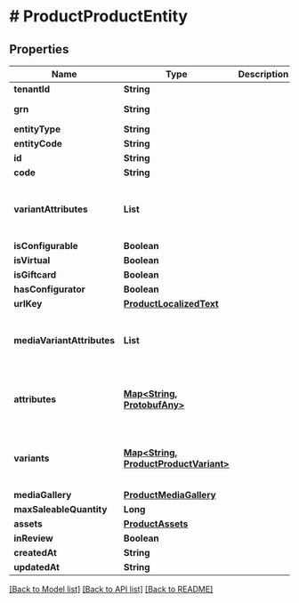 # # ProductProductEntity


## Properties 


Name | Type | Description | Notes
------------ | ------------- | ------------- | -------------
**tenantId**| **String** |   | [optional]
**grn**| **String** |   | [optional] [readonly]
**entityType**| **String** |   | [optional]
**entityCode**| **String** |   | [optional]
**id**| **String** |   | [optional]
**code**| **String** |   | [optional]
**variantAttributes**| **List<String>** |   | [optional] [default to new ArrayList<>()]
**isConfigurable**| **Boolean** |   | [optional]
**isVirtual**| **Boolean** |   | [optional]
**isGiftcard**| **Boolean** |   | [optional]
**hasConfigurator**| **Boolean** |   | [optional]
**urlKey**| [**ProductLocalizedText**](ProductLocalizedText.md) |   | [optional]
**mediaVariantAttributes**| **List<String>** |   | [optional] [default to new ArrayList<>()]
**attributes**| [**Map<String, ProtobufAny>**](ProtobufAny.md) |   | [optional] [default to new HashMap<>()]
**variants**| [**Map<String, ProductProductVariant>**](ProductProductVariant.md) |   | [optional] [default to new HashMap<>()]
**mediaGallery**| [**ProductMediaGallery**](ProductMediaGallery.md) |   | [optional]
**maxSaleableQuantity**| **Long** |   | [optional]
**assets**| [**ProductAssets**](ProductAssets.md) |   | [optional]
**inReview**| **Boolean** |   | [optional]
**createdAt**| **String** |   | [optional]
**updatedAt**| **String** |   | [optional]


[[Back to Model list]](../../README.md#models) [[Back to API list]](../../README.md#endpoints) [[Back to README]](../../README.md)


